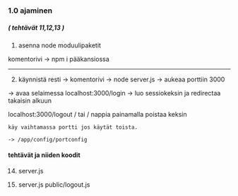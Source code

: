### 1.0 ajaminen

##### ( tehtävät 11,12,13 )

1. asenna node moduulipaketit

komentorivi -> npm i pääkansiossa

---

2. käynnistä resti -> komentorivi -> node server.js -> aukeaa porttiin 3000

-> avaa selaimessa localhost:3000/login
-> luo sessiokeksin ja redirectaa takaisin alkuun



localhost:3000/logout / tai / nappia painamalla poistaa keksin

```
käy vaihtamassa portti jos käytät toista.

-> /app/config/portconfig

```



#### tehtävät ja niiden koodit

14. server.js

15. server.js 
public/logout.js